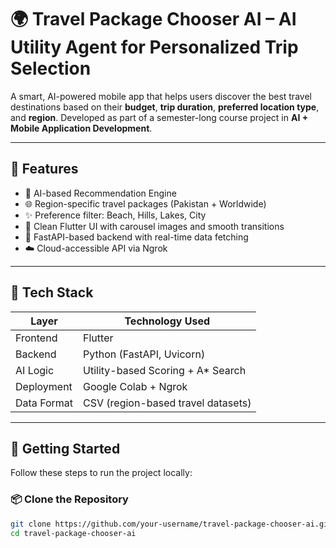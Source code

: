 # 🌍 Travel Package Chooser AI – AI Utility Agent for Personalized Trip Selection

A smart, AI-powered mobile app that helps users discover the best travel destinations based on their **budget**, **trip duration**, **preferred location type**, and **region**. Developed as part of a semester-long course project in **AI + Mobile Application Development**.

---

## 🚀 Features

- 🤖 AI-based Recommendation Engine
- 🌐 Region-specific travel packages (Pakistan + Worldwide)
- ✨ Preference filter: Beach, Hills, Lakes, City
- 📱 Clean Flutter UI with carousel images and smooth transitions
- 🔄 FastAPI-based backend with real-time data fetching
- ☁️ Cloud-accessible API via Ngrok

---

## 🧰 Tech Stack

| Layer       | Technology Used                          |
|-------------|-------------------------------------------|
| Frontend    | Flutter                                   |
| Backend     | Python (FastAPI, Uvicorn)                 |
| AI Logic    | Utility-based Scoring + A\* Search        |
| Deployment  | Google Colab + Ngrok                      |
| Data Format | CSV (region-based travel datasets)        |

---

## 🔧 Getting Started

Follow these steps to run the project locally:

### 📦 Clone the Repository

```bash
git clone https://github.com/your-username/travel-package-chooser-ai.git
cd travel-package-chooser-ai
